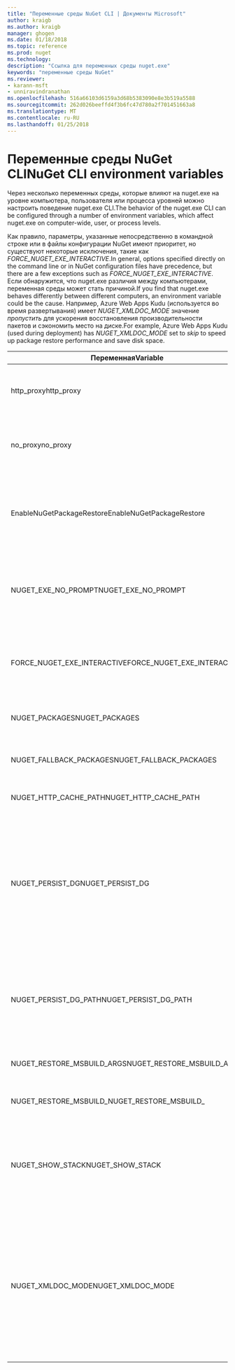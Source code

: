 ```yaml
---
title: "Переменные среды NuGet CLI | Документы Microsoft"
author: kraigb
ms.author: kraigb
manager: ghogen
ms.date: 01/18/2018
ms.topic: reference
ms.prod: nuget
ms.technology: 
description: "Ссылка для переменных среды nuget.exe"
keywords: "переменные среды NuGet"
ms.reviewer:
- karann-msft
- unniravindranathan
ms.openlocfilehash: 516a66103d6159a3d68b5383090e8e3b519a5588
ms.sourcegitcommit: 262d026beeffd4f3b6fc47d780a2f701451663a8
ms.translationtype: MT
ms.contentlocale: ru-RU
ms.lasthandoff: 01/25/2018
---
```

# <a name="nuget-cli-environment-variables"></a><span data-ttu-id="607f0-104">Переменные среды NuGet CLI</span><span class="sxs-lookup"><span data-stu-id="607f0-104">NuGet CLI environment variables</span></span>

<span data-ttu-id="607f0-105">Через несколько переменных среды, которые влияют на nuget.exe на уровне компьютера, пользователя или процесса уровней можно настроить поведение nuget.exe CLI.</span><span class="sxs-lookup"><span data-stu-id="607f0-105">The behavior of the nuget.exe CLI can be configured through a number of environment variables, which affect nuget.exe on computer-wide, user, or process levels.</span></span>

<span data-ttu-id="607f0-106">Как правило, параметры, указанные непосредственно в командной строке или в файлы конфигурации NuGet имеют приоритет, но существуют некоторые исключения, такие как *FORCE_NUGET_EXE_INTERACTIVE*.</span><span class="sxs-lookup"><span data-stu-id="607f0-106">In general, options specified directly on the command line or in NuGet configuration files have precedence, but there are a few exceptions such as *FORCE_NUGET_EXE_INTERACTIVE*.</span></span> <span data-ttu-id="607f0-107">Если обнаружится, что nuget.exe различия между компьютерами, переменная среды может стать причиной.</span><span class="sxs-lookup"><span data-stu-id="607f0-107">If you find that nuget.exe behaves differently between different computers, an environment variable could be the cause.</span></span> <span data-ttu-id="607f0-108">Например, Azure Web Apps Kudu (используется во время развертывания) имеет *NUGET_XMLDOC_MODE* значение *пропустить* для ускорения восстановления производительности пакетов и сэкономить место на диске.</span><span class="sxs-lookup"><span data-stu-id="607f0-108">For example, Azure Web Apps Kudu (used during deployment) has *NUGET_XMLDOC_MODE* set to *skip* to speed up package restore performance and save disk space.</span></span>

| <span data-ttu-id="607f0-109">Переменная</span><span class="sxs-lookup"><span data-stu-id="607f0-109">Variable</span></span> | <span data-ttu-id="607f0-110">Описание:</span><span class="sxs-lookup"><span data-stu-id="607f0-110">Description</span></span> | <span data-ttu-id="607f0-111">Примечания</span><span class="sxs-lookup"><span data-stu-id="607f0-111">Remarks</span></span> |
| --- | --- | --- |
| <span data-ttu-id="607f0-112">http_proxy</span><span class="sxs-lookup"><span data-stu-id="607f0-112">http_proxy</span></span> | <span data-ttu-id="607f0-113">Прокси-сервер HTTP для операции NuGet HTTP.</span><span class="sxs-lookup"><span data-stu-id="607f0-113">Http proxy used for NuGet HTTP operations.</span></span> | <span data-ttu-id="607f0-114">Это может быть задано как `http://<username>:<password>@proxy.com`.</span><span class="sxs-lookup"><span data-stu-id="607f0-114">This would be specified as `http://<username>:<password>@proxy.com`.</span></span> |
| <span data-ttu-id="607f0-115">no_proxy</span><span class="sxs-lookup"><span data-stu-id="607f0-115">no_proxy</span></span> | <span data-ttu-id="607f0-116">Настраивает домены, которые можно обойти с помощью прокси-сервера.</span><span class="sxs-lookup"><span data-stu-id="607f0-116">Configures domains to bypass from using proxy.</span></span> | <span data-ttu-id="607f0-117">Указан в качестве доменов, разделенных точкой с запятой (,).</span><span class="sxs-lookup"><span data-stu-id="607f0-117">Specified as domains separated by comma (,).</span></span> |
| <span data-ttu-id="607f0-118">EnableNuGetPackageRestore</span><span class="sxs-lookup"><span data-stu-id="607f0-118">EnableNuGetPackageRestore</span></span> | <span data-ttu-id="607f0-119">Флаг, если NuGet должен неявно дать согласие Если, который требуется пакет при восстановлении.</span><span class="sxs-lookup"><span data-stu-id="607f0-119">Flag for if NuGet should implicitly grant consent if that's required by package on restore.</span></span> | <span data-ttu-id="607f0-120">Указанный флаг</span><span class="sxs-lookup"><span data-stu-id="607f0-120">Specified flag is specified</span></span> | <span data-ttu-id="607f0-121">как *true* или *1*, любое другое значение, рассматриваются как флаг не задан.</span><span class="sxs-lookup"><span data-stu-id="607f0-121">as *true* or *1*, any other value treated as flag not set.</span></span> |
| <span data-ttu-id="607f0-122">NUGET_EXE_NO_PROMPT</span><span class="sxs-lookup"><span data-stu-id="607f0-122">NUGET_EXE_NO_PROMPT</span></span> | <span data-ttu-id="607f0-123">Предотвращает exe-файла для запроса учетных данных.</span><span class="sxs-lookup"><span data-stu-id="607f0-123">Prevents the exe for prompting for credentials.</span></span>| <span data-ttu-id="607f0-124">Любое значение, за исключением того, null или пустую строку будет рассматриваться как флаг набор/true.</span><span class="sxs-lookup"><span data-stu-id="607f0-124">Any value except null or empty string will be treated as this flag set/true.</span></span> |
<span data-ttu-id="607f0-125">FORCE_NUGET_EXE_INTERACTIVE</span><span class="sxs-lookup"><span data-stu-id="607f0-125">FORCE_NUGET_EXE_INTERACTIVE</span></span> | <span data-ttu-id="607f0-126">Глобальную переменную среды для принудительного интерактивный режим.</span><span class="sxs-lookup"><span data-stu-id="607f0-126">Global environment variable to force interactive mode.</span></span> | <span data-ttu-id="607f0-127">Любое значение, за исключением того, null или пустую строку будет рассматриваться как флаг набор/true.</span><span class="sxs-lookup"><span data-stu-id="607f0-127">Any value except null or empty string will be treated as this flag set/true.</span></span> |
| <span data-ttu-id="607f0-128">NUGET_PACKAGES</span><span class="sxs-lookup"><span data-stu-id="607f0-128">NUGET_PACKAGES</span></span> | <span data-ttu-id="607f0-129">Путь, где хранятся / в кэше пакетов.</span><span class="sxs-lookup"><span data-stu-id="607f0-129">Path to where packages are stored / cached.</span></span> | <span data-ttu-id="607f0-130">Указан как абсолютный путь.</span><span class="sxs-lookup"><span data-stu-id="607f0-130">Specified as absolute path.</span></span> |
| <span data-ttu-id="607f0-131">NUGET_FALLBACK_PACKAGES</span><span class="sxs-lookup"><span data-stu-id="607f0-131">NUGET_FALLBACK_PACKAGES</span></span> | <span data-ttu-id="607f0-132">Глобальные пакеты резервной папки.</span><span class="sxs-lookup"><span data-stu-id="607f0-132">Global fallback packages folders.</span></span> | <span data-ttu-id="607f0-133">Абсолютный папку путей, разделенных точкой с запятой (;).</span><span class="sxs-lookup"><span data-stu-id="607f0-133">Absolute folder paths separated by semicolon (;).</span></span> |
| <span data-ttu-id="607f0-134">NUGET_HTTP_CACHE_PATH</span><span class="sxs-lookup"><span data-stu-id="607f0-134">NUGET_HTTP_CACHE_PATH</span></span> | <span data-ttu-id="607f0-135">Папка кэша HTTP.</span><span class="sxs-lookup"><span data-stu-id="607f0-135">HTTP cache folder.</span></span> | <span data-ttu-id="607f0-136">Указан как абсолютный путь.</span><span class="sxs-lookup"><span data-stu-id="607f0-136">Specified as absolute path.</span></span> |
| <span data-ttu-id="607f0-137">NUGET_PERSIST_DG</span><span class="sxs-lookup"><span data-stu-id="607f0-137">NUGET_PERSIST_DG</span></span> | <span data-ttu-id="607f0-138">Флаг, указывающий, должны сохраняться файлы dg (данные, собранные из MSBuild).</span><span class="sxs-lookup"><span data-stu-id="607f0-138">Flag indicating if dg files (data collected from MSBuild) should be persisted.</span></span> | <span data-ttu-id="607f0-139">Указанный в виде *true* или *false* (по умолчанию), если не задано NUGET_PERSIST_DG_PATH будет храниться временный каталог (NuGetScratch папку в текущем каталоге temp среды).</span><span class="sxs-lookup"><span data-stu-id="607f0-139">Specified as *true* or *false* (default), if NUGET_PERSIST_DG_PATH not set will be stored to temporary directory (NuGetScratch folder in current environment temp directory).</span></span> |
| <span data-ttu-id="607f0-140">NUGET_PERSIST_DG_PATH</span><span class="sxs-lookup"><span data-stu-id="607f0-140">NUGET_PERSIST_DG_PATH</span></span> | <span data-ttu-id="607f0-141">Путь для сохранения файлов dg.</span><span class="sxs-lookup"><span data-stu-id="607f0-141">Path to persist dg files.</span></span> | <span data-ttu-id="607f0-142">Указан как абсолютный путь, этот параметр используется, только если *NUGET_PERSIST_DG* задано значение true.</span><span class="sxs-lookup"><span data-stu-id="607f0-142">Specified as absolute path, this option is only used when *NUGET_PERSIST_DG* is set to true.</span></span> |
| <span data-ttu-id="607f0-143">NUGET_RESTORE_MSBUILD_ARGS</span><span class="sxs-lookup"><span data-stu-id="607f0-143">NUGET_RESTORE_MSBUILD_ARGS</span></span> | <span data-ttu-id="607f0-144">Задает дополнительные аргументы MSBuild.</span><span class="sxs-lookup"><span data-stu-id="607f0-144">Sets additional MSBuild arguments.</span></span> |
| <span data-ttu-id="607f0-145">NUGET_RESTORE_MSBUILD_</span><span class="sxs-lookup"><span data-stu-id="607f0-145">NUGET_RESTORE_MSBUILD_</span></span>| <span data-ttu-id="607f0-146">Уровень детализации</span><span class="sxs-lookup"><span data-stu-id="607f0-146">Verbosity</span></span> |<span data-ttu-id="607f0-147">Задает уровень детализации журнала MSBuild.</span><span class="sxs-lookup"><span data-stu-id="607f0-147">Sets the MSBuild log verbosity.</span></span> | <span data-ttu-id="607f0-148">Значение по умолчанию — *тихий* («/ v: q»).</span><span class="sxs-lookup"><span data-stu-id="607f0-148">Default is *quiet* ("/v:q").</span></span> <span data-ttu-id="607f0-149">Возможные значения *q [uiet]*, *m [минимальной]*, *n [ычный]*, *d [бные]*, и *diag [nostic]*.</span><span class="sxs-lookup"><span data-stu-id="607f0-149">Possible values *q[uiet]*, *m[inimal]*, *n[ormal]*, *d[etailed]*, and *diag[nostic]*.</span></span> |
| <span data-ttu-id="607f0-150">NUGET_SHOW_STACK</span><span class="sxs-lookup"><span data-stu-id="607f0-150">NUGET_SHOW_STACK</span></span> | <span data-ttu-id="607f0-151">Определяет, следует ли отображать полные сведения об исключении (включая трассировку стека) для пользователя.</span><span class="sxs-lookup"><span data-stu-id="607f0-151">Determines whether the full exception (including stack trace) should be displayed to the user.</span></span> | <span data-ttu-id="607f0-152">Указанный в виде *true* или *false* (по умолчанию).</span><span class="sxs-lookup"><span data-stu-id="607f0-152">Specified as *true* or *false* (default).</span></span> |
| <span data-ttu-id="607f0-153">NUGET_XMLDOC_MODE</span><span class="sxs-lookup"><span data-stu-id="607f0-153">NUGET_XMLDOC_MODE</span></span> | <span data-ttu-id="607f0-154">Определяет, как должны обрабатываться извлечения файла документации XML сборки.</span><span class="sxs-lookup"><span data-stu-id="607f0-154">Determines how assemblies XML documentation file extraction should be handled.</span></span> | <span data-ttu-id="607f0-155">Поддерживаемые режимы *пропустить* (не извлечь файлы XML-документации), *сжимать* (хранить файлы XML-документа как ZIP-архив) или *нет* (по умолчанию, обрабатывать файлы XML-документа как обычный файлы).</span><span class="sxs-lookup"><span data-stu-id="607f0-155">Supported modes are *skip* (do not extract XML documentation files), *compress* (store XML doc files as a zip archive) or *none* (default, treat XML doc files as regular files).</span></span> |
